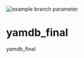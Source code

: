 ![example branch parameter](https://github.com/github/docs/actions/workflows/main.yml/badge.svg?branch=feature-1)

# yamdb_final
yamdb_final
